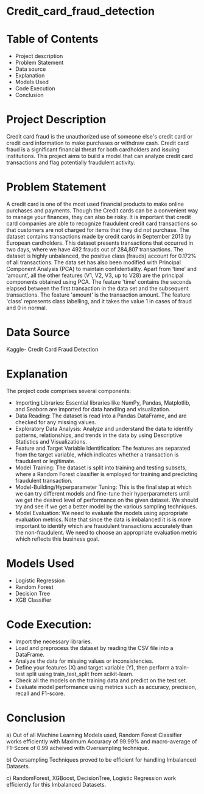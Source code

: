 # Credit_card_fraud_detection

# Table of Contents
*	Project description
*	Problem Statement
*	Data source
*	Explanation
*	Models Used
*	Code Execution
*	Conclusion

# Project Description
Credit card fraud is the unauthorized use of someone else's credit card or credit card information to make purchases or withdraw cash. Credit card fraud is a significant financial threat for both cardholders and issuing institutions. This project aims to build a model that can analyze credit card transactions and flag potentially fraudulent activity.
# Problem Statement
 A credit card is one of the most used financial products to make online purchases and payments. Though the Credit cards can be a convenient way to manage your finances, they can also be risky.
It is important that credit card companies are able to recognize fraudulent credit card transactions so that customers are not charged for items that they did not purchase. 
The dataset contains transactions made by credit cards in September 2013 by European cardholders. This dataset presents transactions that occurred in two days, where we have 492 frauds out of 284,807 transactions. The dataset is highly unbalanced, the positive class (frauds) account for 0.172% of all transactions.
The data set has also been modified with Principal Component Analysis (PCA) to maintain confidentiality. Apart from ‘time’ and ‘amount’, all the other features (V1, V2, V3, up to V28) are the principal components obtained using PCA. The feature 'time' contains the seconds elapsed between the first transaction in the data set and the subsequent transactions. The feature 'amount' is the transaction amount. The feature 'class' represents class labelling, and it takes the value 1 in cases of fraud and 0 in normal.
# Data Source
Kaggle- Credit Card Fraud Detection
# Explanation
The project code comprises several components:
* Importing Libraries: Essential libraries like NumPy, Pandas, Matplotlib, and Seaborn are imported for data handling and visualization.
*	Data Reading: The dataset is read into a Pandas DataFrame, and are checked for any missing values.
*	Exploratory Data Analysis: Analyze and understand the data to identify patterns, relationships, and trends in the data by using Descriptive Statistics and Visualizations.
*	Feature and Target Variable Identification: The features are separated from the target variable, which indicates whether a transaction is fraudulent or legitimate.
*	Model Training: The dataset is split into training and testing subsets, where a Random Forest classifier is employed for training and predicting fraudulent transaction.
*	Model-Building/Hyperparameter Tuning: This is the final step at which we can try different models and fine-tune their hyperparameters until we get the desired level of performance on the given dataset. We should try and see if we get a better model by the various sampling techniques.
*	Model Evaluation: We need to evaluate the models using appropriate evaluation metrics. Note that since the data is imbalanced it is is more important to identify which are fraudulent transactions accurately than the non-fraudulent. We need to choose an appropriate evaluation metric which reflects this business goal.

# Models Used
*	Logistic Regression
*	Random Forest
*	Decision Tree
*	XGB Classifier

# Code Execution:
*	Import the necessary libraries.
*	Load and preprocess the dataset by reading the CSV file into a DataFrame.
*	Analyze the data for missing values or inconsistencies.
*	Define your features (X) and target variable (Y), then perform a train-test split using train_test_split from scikit-learn.
*	Check all the models on the training data and predict on the test set.
*	Evaluate model performance using metrics such as accuracy, precision, recall and F1-score.

# Conclusion
a) Out of all Machine Learning Models used, Random Forest Classifier works efficiently with Maximum Accuracy of 99.99% and macro-average of F1-Score of 0.99 acheived with Oversampling technique.

b) Oversampling Techniques proved to be efficient for handling Imbalanced Datasets.

c) RandomForest, XGBoost, DecisionTree, Logistic Regression work efficiently for this Imbalanced Datasets.
